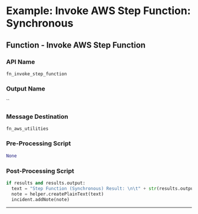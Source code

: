 <!--
    DO NOT MANUALLY EDIT THIS FILE
    THIS FILE IS AUTOMATICALLY GENERATED WITH resilient-circuits codegen
-->

# Example: Invoke AWS Step Function: Synchronous

## Function - Invoke AWS Step Function

### API Name
`fn_invoke_step_function`

### Output Name
``

### Message Destination
`fn_aws_utilities`

### Pre-Processing Script
```python
None
```

### Post-Processing Script
```python
if results and results.output:
  text = "Step Function (Synchronous) Result: \n\t" + str(results.output)
  note = helper.createPlainText(text)
  incident.addNote(note)
```

---

